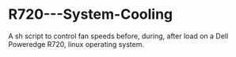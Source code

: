# R720---System-Cooling
A sh script to control fan speeds before, during, after load on a Dell Poweredge R720, linux operating system.
